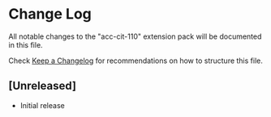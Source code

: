 # Change Log

All notable changes to the "acc-cit-110" extension pack will be documented in this file.

Check [Keep a Changelog](http://keepachangelog.com/) for recommendations on how to structure this file.

## [Unreleased]

- Initial release

